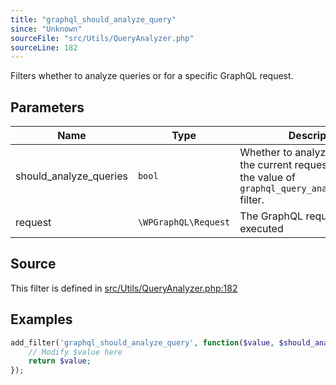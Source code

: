 ```yaml
---
title: "graphql_should_analyze_query"
since: "Unknown"
sourceFile: "src/Utils/QueryAnalyzer.php"
sourceLine: 182
---
```



Filters whether to analyze queries or for a specific GraphQL request.

## Parameters

| Name | Type | Description |
|------|------|-------------|
| should_analyze_queries | `bool` | Whether to analyze queries for the current request. Defaults to the value of `graphql_query_analyzer_enabled` filter. |
| request | `\WPGraphQL\Request` | The GraphQL request being executed |




## Source

This filter is defined in [src/Utils/QueryAnalyzer.php:182](https://github.com/wp-graphql/wp-graphql/blob/develop/src/Utils/QueryAnalyzer.php#L182)


## Examples

```php
add_filter('graphql_should_analyze_query', function($value, $should_analyze_queries, $request) {
    // Modify $value here
    return $value;
});
```